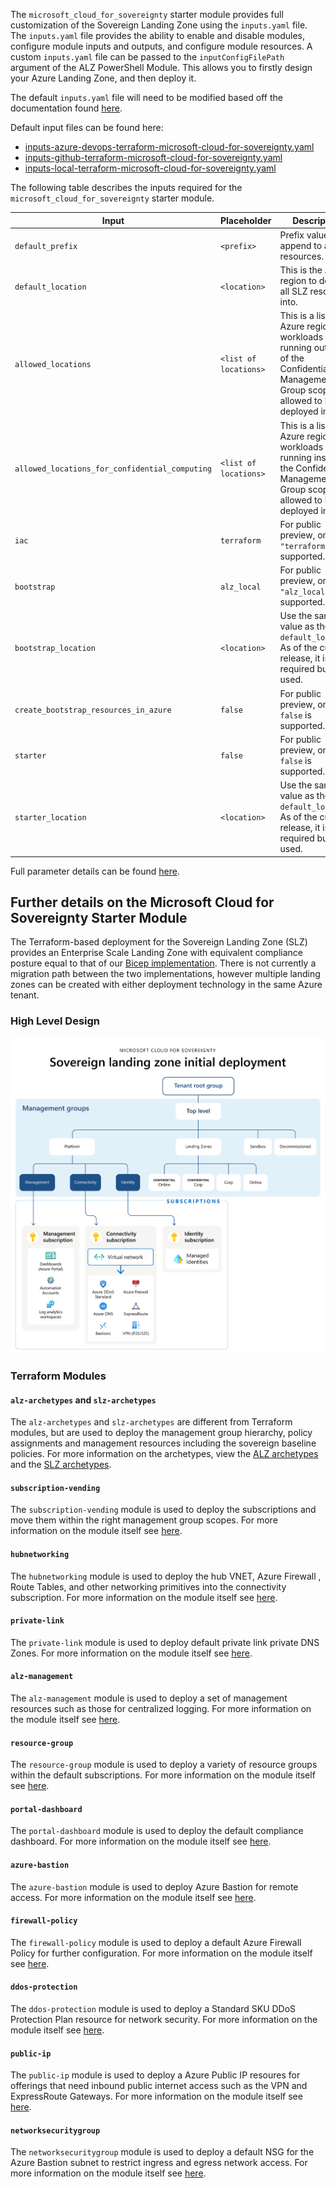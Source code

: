 <!-- markdownlint-disable first-line-h1 -->
The `microsoft_cloud_for_sovereignty` starter module provides full customization of the Sovereign Landing Zone using the `inputs.yaml` file. The `inputs.yaml` file provides the ability to enable and disable modules, configure module inputs and outputs, and configure module resources.
A custom `inputs.yaml` file can be passed to the `inputConfigFilePath` argument of the ALZ PowerShell Module. This allows you to firstly design your Azure Landing Zone, and then deploy it.

The default `inputs.yaml` file will need to be modified based off the documentation found [here][parameter_description_powershell_inputs_local_terraform_slz].

Default input files can be found here:

- [inputs-azure-devops-terraform-microsoft-cloud-for-sovereignty.yaml][example_powershell_inputs_azure_devops_terraform_microsoft_cloud_for_sovereignty]
- [inputs-github-terraform-microsoft-cloud-for-sovereignty.yaml][example_powershell_inputs_github_terraform_microsoft_cloud_for_sovereignty]
- [inputs-local-terraform-microsoft-cloud-for-sovereignty.yaml][example_powershell_inputs_local_terraform_microsoft_cloud_for_sovereignty]

The following table describes the inputs required for the `microsoft_cloud_for_sovereignty` starter module.

| Input | Placeholder | Description |
| - | -- | --- |
| `default_prefix` | `<prefix>` | Prefix value to append to all resources. |
| `default_location` | `<location>` | This is the Azure region to deploy all SLZ resources into. |
| `allowed_locations` | `<list of locations>` | This is a list of Azure regions all workloads running outside of the Confidential Management Group scopes are allowed to be deployed into. |
| `allowed_locations_for_confidential_computing` | `<list of locations>` | This is a list of Azure regions all workloads running inside of the Confidential Management Group scopes are allowed to be deployed into. |
| `iac` | `terraform` | For public preview, only `"terraform"` is supported. |
| `bootstrap` | `alz_local` | For public preview, only `"alz_local"` is supported. |
| `bootstrap_location` | `<location>` | Use the same value as the `default_location`. As of the current release, it is required but not used. |
| `create_bootstrap_resources_in_azure` | `false` | For public preview, only `false` is supported. |
| `starter` | `false` | For public preview, only `false` is supported. |
| `starter_location` | `<location>` | Use the same value as the `default_location`. As of the current release, it is required but not used. |

Full parameter details can be found [here][parameter_description_powershell_inputs_local_terraform_slz].

## Further details on the Microsoft Cloud for Sovereignty Starter Module

The Terraform-based deployment for the Sovereign Landing Zone (SLZ) provides an Enterprise Scale Landing Zone with equivalent compliance posture equal to that of our [Bicep implementation][bicep_implementation_slz]. There is not currently a migration path between the two implementations, however multiple landing zones can be created with either deployment technology in the same Azure tenant.

### High Level Design

![Alt text](./media/starter-module-microsoft_cloud_for_sovereignty.png)

### Terraform Modules

#### `alz-archetypes` and `slz-archetypes`

The `alz-archetypes` and `slz-archetypes` are different from Terraform modules, but are used to deploy the management group hierarchy, policy assignments and management resources including the sovereign baseline policies. For more information on the archetypes, view the [ALZ archetypes](https://github.com/Azure/Azure-Landing-Zones-Library/blob/main/platform/alz/) and the [SLZ archetypes](https://github.com/Azure/Azure-Landing-Zones-Library/blob/main/platform/slz/).

#### `subscription-vending`

The `subscription-vending` module is used to deploy the subscriptions and move them within the right management group scopes. For more information on the module itself see [here](https://github.com/Azure/terraform-azurerm-lz-vending/tree/main/modules/subscription).

#### `hubnetworking`

The `hubnetworking` module is used to deploy the hub VNET, Azure Firewall , Route Tables, and other networking primitives into the connectivity subscription. For more information on the module itself see [here](https://github.com/Azure/terraform-azurerm-avm-ptn-hubnetworking).

#### `private-link`

The `private-link` module is used to deploy default private link private DNS Zones. For more information on the module itself see [here](https://github.com/Azure/terraform-azurerm-avm-ptn-network-private-link-private-dns-zones).

#### `alz-management`

The `alz-management` module is used to deploy a set of management resources such as those for centralized logging. For more information on the module itself see [here](https://github.com/Azure/terraform-azurerm-avm-ptn-alz-management).

#### `resource-group`

The `resource-group` module is used to deploy a variety of resource groups within the default subscriptions. For more information on the module itself see [here](https://github.com/Azure/terraform-azurerm-avm-res-resources-resourcegroup).

#### `portal-dashboard`

The `portal-dashboard` module is used to deploy the default compliance dashboard. For more information on the module itself see [here](https://github.com/Azure/terraform-azurerm-avm-res-portal-dashboard).

#### `azure-bastion`

The `azure-bastion` module is used to deploy Azure Bastion for remote access. For more information on the module itself see [here](https://github.com/Azure/terraform-azurerm-avm-res-network-bastionhost).

#### `firewall-policy`

The `firewall-policy` module is used to deploy a default Azure Firewall Policy for further configuration. For more information on the module itself see [here](https://github.com/Azure/terraform-azurerm-avm-res-network-firewallpolicy).

#### `ddos-protection`

The `ddos-protection` module is used to deploy a Standard SKU DDoS Protection Plan resource for network security. For more information on the module itself see [here](https://github.com/Azure/terraform-azurerm-avm-res-network-ddosprotectionplan).

#### `public-ip`

The `public-ip` module is used to deploy a Azure Public IP resoures for offerings that need inbound public internet access such as the VPN and ExpressRoute Gateways. For more information on the module itself see [here](https://github.com/Azure/terraform-azurerm-avm-res-network-publicipaddress).

#### `networksecuritygroup`

The `networksecuritygroup` module is used to deploy a default NSG for the Azure Bastion subnet to restrict ingress and egress network access. For more information on the module itself see [here](https://github.com/Azure/terraform-azurerm-avm-res-network-networksecuritygroup).

 [//]: # (************************)
 [//]: # (INSERT LINK LABELS BELOW)
 [//]: # (************************)

[example_powershell_inputs_azure_devops_terraform_microsoft_cloud_for_sovereignty]:               examples/powershell-inputs/inputs-azure-devops-terraform-microsoft-cloud-for-sovereignty.yaml "Example - PowerShell Inputs - Devops - Terraform - Microsoft Cloud For Sovereignty"
[example_powershell_inputs_github_terraform_microsoft_cloud_for_sovereignty]:               examples/powershell-inputs/inputs-github-terraform-microsoft-cloud-for-sovereignty.yaml "Example - PowerShell Inputs - Local - Terraform - Microsoft Cloud For Sovereignty"
[example_powershell_inputs_local_terraform_microsoft_cloud_for_sovereignty]:               examples/powershell-inputs/inputs-local-terraform-microsoft-cloud-for-sovereignty.yaml "Example - PowerShell Inputs - Local - Terraform - Microsoft Cloud For Sovereignty"
[parameter_description_powershell_inputs_local_terraform_slz]: https://aka.ms/slz/terraform/params "Parameter Description - PowerShell Inputs - Local - Terraform - SLZ"
[bicep_implementation_slz]:                                    https://aka.ms/slz/bicep "Sovereign Landing Zone (Bicep)"
